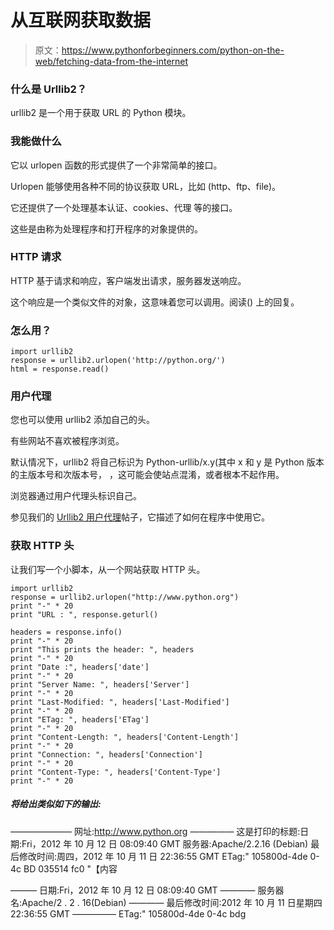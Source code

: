# 从互联网获取数据

> 原文：<https://www.pythonforbeginners.com/python-on-the-web/fetching-data-from-the-internet>

### 什么是 Urllib2？

urllib2 是一个用于获取 URL 的 Python 模块。

### 我能做什么

它以 urlopen 函数的形式提供了一个非常简单的接口。

Urlopen 能够使用各种不同的协议获取 URL，比如
(http、ftp、file)。

它还提供了一个处理基本认证、cookies、代理
等的接口。

这些是由称为处理程序和打开程序的对象提供的。

### HTTP 请求

HTTP 基于请求和响应，客户端发出请求，服务器发送响应。

这个响应是一个类似文件的对象，这意味着您可以调用。阅读()
上的回复。

### 怎么用？

```
import urllib2
response = urllib2.urlopen('http://python.org/')
html = response.read() 
```

### 用户代理

您也可以使用 urllib2 添加自己的头。

有些网站不喜欢被程序浏览。

默认情况下，urllib2 将自己标识为 Python-urllib/x.y(其中 x 和 y 是 Python 版本的主版本号和次版本号，
，这可能会使站点混淆，或者根本不起作用。

浏览器通过用户代理头标识自己。

参见我们的 [Urllib2 用户代理](https://www.pythonforbeginners.com/code-snippets-source-code/python-modules-urllib2-user-agent)帖子，它描述了如何在程序中使用它。

### 获取 HTTP 头

让我们写一个小脚本，从一个网站获取 HTTP 头。

```
import urllib2
response = urllib2.urlopen("http://www.python.org")
print "-" * 20
print "URL : ", response.geturl()

headers = response.info()
print "-" * 20
print "This prints the header: ", headers
print "-" * 20
print "Date :", headers['date']
print "-" * 20
print "Server Name: ", headers['Server']
print "-" * 20
print "Last-Modified: ", headers['Last-Modified']
print "-" * 20
print "ETag: ", headers['ETag']
print "-" * 20
print "Content-Length: ", headers['Content-Length']
print "-" * 20
print "Connection: ", headers['Connection']
print "-" * 20
print "Content-Type: ", headers['Content-Type']
print "-" * 20 
```

##### 将给出类似如下的输出:

———————
网址:http://www.python.org
—————
这是打印的标题:日期:Fri，2012 年 10 月 12 日 08:09:40 GMT
服务器:Apache/2.2.16 (Debian)
最后修改时间:周四，2012 年 10 月 11 日 22:36:55 GMT
ETag:" 105800d-4de 0-4c BD 035514 fc0 "【内容

———
日期:Fri，2012 年 10 月 12 日 08:09:40 GMT
————
服务器名:Apache/2 . 2 . 16(Debian)
————
最后修改时间:2012 年 10 月 11 日星期四 22:36:55 GMT
—————
ETag:" 105800d-4de 0-4c bdg